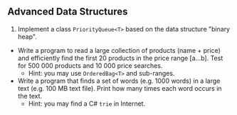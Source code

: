 ## Advanced Data Structures

1. Implement a class `PriorityQueue<T>` based on the data structure "binary heap".
* Write a program to read a large collection of products (name + price) and efficiently find the first 20 products in the price range [a...b]. Test for 500 000 products and 10 000 price searches.
    * Hint: you may use `OrderedBag<T>` and sub-ranges.
* Write a program that finds a set of words (e.g. 1000 words) in a large text (e.g. 100 MB text file). Print how many times each word occurs in the text.
    * Hint: you may find a C# `trie` in Internet.
